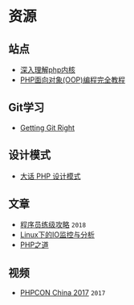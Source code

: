 # 资源

## 站点
* [深入理解php内核](http://php-internals.com/)
* [PHP面向对象(OOP)编程完全教程](https://www.kancloud.cn/webxyl/php_oop/68882)

## Git学习
* [Getting Git Right](https://www.atlassian.com/git)

## 设计模式
* [大话 PHP 设计模式](http://www.imooc.com/learn/236)

## 文章
* [程序员练级攻略](https://coolshell.cn/articles/18360.html)  `2018`
* [Linux下的IO监控与分析](http://www.cnblogs.com/quixotic/p/3258730.html)
* [PHP之道](https://laravel-china.github.io/php-the-right-way/)

## 视频
* [PHPCON China 2017](http://www.itdks.com/eventlist/detail/945)  `2017`